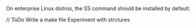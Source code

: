 On enterprise Linux distros, the SS command should be installed by default.

// ToDo
Write a make file
Experiment with strctures 
